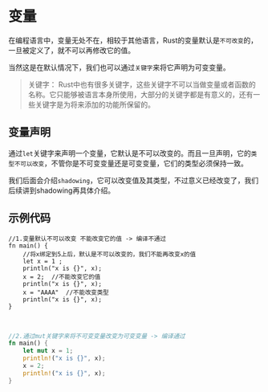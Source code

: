 # 变量
在编程语言中，变量无处不在，相较于其他语言，Rust的变量默认是`不可改变`的，一旦被定义了，就不可以再修改它的值。

当然这是在默认情况下，我们也可以通过`关键字`来将它声明为可变变量。

>  关键字： Rust中也有很多关键字，这些关键字不可以当做变量或者函数的名称。它只能够被语言本身所使用，大部分的关键字都是有意义的，还有一些关键字是为将来添加的功能所保留的。

## 变量声明
通过`let`关键字来声明一个变量，它默认是不可以改变的。而且一旦声明，它的`类型不可以改变`，不管你是不可变变量还是可变变量，它们的类型必须保持一致。

我们后面会介绍`shadowing`，它可以改变值及其类型，不过意义已经改变了，我们后续讲到shadowing再具体介绍。


## 示例代码
```rust,does_not_compile,ignore
//1.变量默认不可以改变 不能改变它的值 -> 编译不通过
fn main() {
    //将x绑定到5上后，默认是不可以改变的，我们不能再改变x的值
    let x = 1 ;  
    println("x is {}", x);
    x = 2;  //不能改变它的值
    println("x is {}", x);
    x = "AAAA"  //不能改变类型
    println("x is {}", x);
}
```

<br/>

```rust
//2.通过mut关键字来将不可变变量改变为可变变量 -> 编译通过
fn main() {
    let mut x = 1;
    println!("x is {}", x);
    x = 2;
    println!("x is {}", x);
}
```

